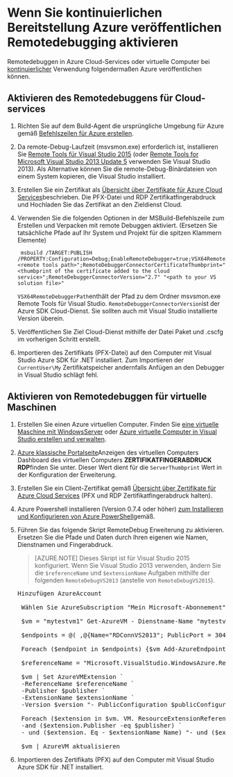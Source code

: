 <properties
    pageTitle="Aktivieren von Remotedebuggen mit kontinuierlichen Bereitstellung | Microsoft Azure"
    description="Aktivieren des Remotedebuggens Verwendung kontinuierlichen Bereitstellung in Azure bereitstellen"
    services="cloud-services"
    documentationCenter=".net"
    authors="TomArcher"
    manager="douge"
    editor=""/>

<tags
    ms.service="cloud-services"
    ms.workload="infrastructure-services"
    ms.tgt_pltfrm="vm-multiple"
    ms.devlang="dotnet"
    ms.topic="article"
    ms.date="08/15/2016"
    ms.author="tarcher"/>

# <a name="enable-remote-debugging-when-using-continuous-delivery-to-publish-to-azure"></a>Wenn Sie kontinuierlichen Bereitstellung Azure veröffentlichen Remotedebugging aktivieren

Remotedebuggen in Azure Cloud-Services oder virtuelle Computer bei [kontinuierlicher](cloud-services-dotnet-continuous-delivery.md) Verwendung folgendermaßen Azure veröffentlichen können.

## <a name="enabling-remote-debugging-for-cloud-services"></a>Aktivieren des Remotedebuggens für Cloud-services

1. Richten Sie auf dem Build-Agent die ursprüngliche Umgebung für Azure gemäß [Befehlszeilen für Azure erstellen](http://msdn.microsoft.com/library/hh535755.aspx).
2. Da remote-Debug-Laufzeit (msvsmon.exe) erforderlich ist, installieren Sie [Remote Tools für Visual Studio 2015](http://www.microsoft.com/en-us/download/details.aspx?id=48155) (oder [Remote Tools for Microsoft Visual Studio 2013 Update 5](https://www.microsoft.com/en-us/download/details.aspx?id=48156) verwenden Sie Visual Studio 2013). Als Alternative können Sie die remote-Debug-Binärdateien von einem System kopieren, die Visual Studio installiert.
3. Erstellen Sie ein Zertifikat als [Übersicht über Zertifikate für Azure Cloud Services](cloud-services-certs-create.md)beschrieben. Die PFX-Datei und RDP Zertifikatfingerabdruck und Hochladen Sie das Zertifikat an den Zieldienst Cloud.
4. Verwenden Sie die folgenden Optionen in der MSBuild-Befehlszeile zum Erstellen und Verpacken mit remote Debuggen aktiviert. (Ersetzen Sie tatsächliche Pfade auf Ihr System und Projekt für die spitzen Klammern Elemente)

        msbuild /TARGET:PUBLISH /PROPERTY:Configuration=Debug;EnableRemoteDebugger=true;VSX64RemoteDebuggerPath="<remote tools path>";RemoteDebuggerConnectorCertificateThumbprint="<thumbprint of the certificate added to the cloud service>";RemoteDebuggerConnectorVersion="2.7" "<path to your VS solution file>"

    `VSX64RemoteDebuggerPath`enthält der Pfad zu dem Ordner msvsmon.exe Remote Tools für Visual Studio.
    `RemoteDebuggerConnectorVersion`ist der Azure SDK Cloud-Dienst. Sie sollten auch mit Visual Studio installierte Version überein.

5. Veröffentlichen Sie Ziel Cloud-Dienst mithilfe der Datei Paket und .cscfg im vorherigen Schritt erstellt.
6. Importieren des Zertifikats (PFX-Datei) auf den Computer mit Visual Studio Azure SDK für .NET installiert. Zum Importieren der `CurrentUser\My` Zertifikatspeicher andernfalls Anfügen an den Debugger in Visual Studio schlägt fehl.

## <a name="enabling-remote-debugging-for-virtual-machines"></a>Aktivieren von Remotedebuggen für virtuelle Maschinen

1. Erstellen Sie einen Azure virtuellen Computer. Finden Sie [eine virtuelle Maschine mit WindowsServer](../virtual-machines/virtual-machines-windows-hero-tutorial.md) oder [Azure virtuelle Computer in Visual Studio erstellen und verwalten](../virtual-machines/virtual-machines-windows-classic-manage-visual-studio.md).
2. [Azure klassische Portalseite](http://go.microsoft.com/fwlink/p/?LinkID=269851)Anzeigen des virtuellen Computers Dashboard des virtuellen Computers **ZERTIFIKATFINGERABDRUCK RDP**finden Sie unter. Dieser Wert dient für die `ServerThumbprint` Wert in der Konfiguration der Erweiterung.
3. Erstellen Sie ein Client-Zertifikat gemäß [Übersicht über Zertifikate für Azure Cloud Services](cloud-services-certs-create.md) (PFX und RDP Zertifikatfingerabdruck halten).
4. Azure Powershell installieren (Version 0.7.4 oder höher) [zum Installieren und Konfigurieren von Azure PowerShell](../powershell-install-configure.md)gemäß.
5. Führen Sie das folgende Skript RemoteDebug Erweiterung zu aktivieren. Ersetzen Sie die Pfade und Daten durch Ihren eigenen wie Namen, Dienstnamen und Fingerabdruck.

    >[AZURE.NOTE] Dieses Skript ist für Visual Studio 2015 konfiguriert. Wenn Sie Visual Studio 2013 verwenden, ändern Sie die `$referenceName` und `$extensionName` Aufgaben mithilfe der folgenden `RemoteDebugVS2013` (anstelle von `RemoteDebugVS2015`).

    <pre>
   Hinzufügen AzureAccount

    Wählen Sie AzureSubscription "Mein Microsoft-Abonnement"

    $vm = "mytestvm1" Get-AzureVM - Dienstname-Name "mytestvm1"

    $endpoints = @( ,@{Name="RDConnVS2013"; PublicPort = 30400; PrivatePort = 30398} ,@{Name="RDFwdrVS2013"; PublicPort = 31400; PrivatePort = 31398})  

    Foreach ($endpoint in $endpoints) {$vm Add-AzureEndpoint - VM-Namen $endpoint. Name - Protokoll Tcp - PublicPort $endpoint. PublicPort - LokalerAnschluss $endpoint. PrivatePort}

    $referenceName = "Microsoft.VisualStudio.WindowsAzure.RemoteDebug.RemoteDebugVS2015" $publisher = "Microsoft.VisualStudio.WindowsAzure.RemoteDebug" $extensionName = "RemoteDebugVS2015" $version = "1. * ist" $publicConfiguration = "<PublicConfig>< Connector.Enabled > True < /Connector.Enabled ><ClientThumbprint>56D7D1B25B472268E332F7FC0C87286458BFB6B2</ClientThumbprint><ServerThumbprint>E7DCB00CB916C468CC3228261D6E4EE45C8ED3C6</ServerThumbprint><ConnectorPort>30398</ConnectorPort><ForwarderPort>31398</ForwarderPort></PublicConfig>"

    $vm | Set AzureVMExtension `
    -ReferenceName $referenceName ` 
    -Publisher $publisher `
    -ExtensionName $extensionName ` 
    -Version $version "- PublicConfiguration $publicConfiguration

    Foreach ($extension in $vm. VM. ResourceExtensionReferences) {Wenn (($extension. $ReferenceName Verweisname - Eq) `
    -and ($extension.Publisher -eq $publisher) ` 
    - und ($extension. Eq - $extensionName Name) "- und ($extension. Version - Eq $version)) {$extension. ResourceExtensionParameterValues [0]. Key = "config.txt" Break}}

    $vm | AzureVM aktualisieren </pre>

6. Importieren des Zertifikats (PFX) auf den Computer mit Visual Studio Azure SDK für .NET installiert.
